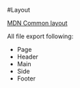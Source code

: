 #Layout

[MDN Common layout](https://developer.mozilla.org/en-US/docs/Learn/Common_questions/Common_web_layouts)

All file export following:

- Page
- Header
- Main
- Side
- Footer
